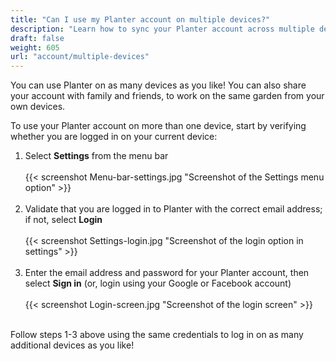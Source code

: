 ```yaml
---
title: "Can I use my Planter account on multiple devices?"
description: "Learn how to sync your Planter account across multiple devices"
draft: false
weight: 605
url: "account/multiple-devices"
---
```


You can use Planter on as many devices as you like! You can also share your account with family and friends, to work on the same garden from your own devices.

To use your Planter account on more than one device, start by verifying whether you are logged in on your current device:
1. Select **Settings** from the menu bar<br /><br />
{{< screenshot Menu-bar-settings.jpg "Screenshot of the Settings menu option" >}}<br /><br />
3. Validate that you are logged in to Planter with the correct email address; if not, select **Login**<br /><br />
{{< screenshot Settings-login.jpg "Screenshot of the login option in settings" >}}<br /><br />
4. Enter the email address and password for your Planter account, then select **Sign in** (or, login using your Google or Facebook account)
<br /><br />
{{< screenshot Login-screen.jpg "Screenshot of the login screen" >}}<br /><br />

Follow steps 1-3 above using the same credentials to log in on as many additional devices as you like!
